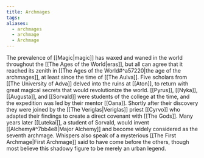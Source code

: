 ```yaml
---
title: Archmages
tags: 
aliases:
  - archmages
  - archmage
  - Archmage
---
```

The prevalence of [[Magic|magic]] has waxed and waned in the world throughout the [[The Ages of the World|eras]], but all can agree that it reached its zenith in [[The Ages of the World#^a57220|the age of the archmages]], at least since the time of [[The Aulva]]. Five scholars from [[The University of Adva]] delved into the ruins at [[Aton]], to return with great magical secrets that would revolutionize the world. [[Pyrus]], [[Nyka]], [[Augusta]], and [[Sorvald]] were students of the college at the time, and the expedition was led by their mentor [[Oana]]. Shortly after their discovery they were joined by the [[The Veriglas|Veriglas]] priest [[Cyrvo]] who adapted their findings to create a direct covenant with [[The Gods]]. Many years later [[Lutekai]], a student of Sorvald, would invent [[Alchemy#^7bb4e8|Major Alchemy]] and become widely considered as the seventh archmage. Whispers also speak of a mysterious [[The First Archmage|First Archmage]] said to have come before the others, though most believe this shadowy figure to be merely an urban legend. 